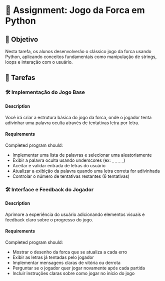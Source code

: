 
# 📘 Assignment: Jogo da Forca em Python

## 🎯 Objetivo

Nesta tarefa, os alunos desenvolverão o clássico jogo da forca usando Python, aplicando conceitos fundamentais como manipulação de strings, loops e interação com o usuário.

## 📝 Tarefas

### 🛠️ Implementação do Jogo Base

#### Description
Você irá criar a estrutura básica do jogo da forca, onde o jogador tenta adivinhar uma palavra oculta através de tentativas letra por letra.

#### Requirements
Completed program should:

- Implementar uma lista de palavras e selecionar uma aleatoriamente
- Exibir a palavra oculta usando underscores (ex: _ _ _ _)
- Aceitar e validar entrada de letras do usuário
- Atualizar a exibição da palavra quando uma letra correta for adivinhada
- Controlar o número de tentativas restantes (6 tentativas)

### 🛠️ Interface e Feedback do Jogador

#### Description
Aprimore a experiência do usuário adicionando elementos visuais e feedback claro sobre o progresso do jogo.

#### Requirements
Completed program should:

- Mostrar o desenho da forca que se atualiza a cada erro
- Exibir as letras já tentadas pelo jogador
- Implementar mensagens claras de vitória ou derrota
- Perguntar se o jogador quer jogar novamente após cada partida
- Incluir instruções claras sobre como jogar no início do jogo
